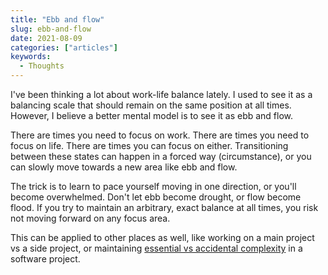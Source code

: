 ```yaml
---
title: "Ebb and flow"
slug: ebb-and-flow
date: 2021-08-09
categories: ["articles"]
keywords:
  - Thoughts
---
```


I've been thinking a lot about work-life balance lately. I used to see it as a balancing scale that should remain on the same position at all times. However, I believe a better mental model is to see it as ebb and flow.

<!--more-->

There are times you need to focus on work. There are times you need to focus on life. There are times you can focus on either. Transitioning between these states can happen in a forced way (circumstance), or you can slowly move towards a new area like ebb and flow.

The trick is to learn to pace yourself moving in one direction, or you'll become overwhelmed. Don't let ebb become drought, or flow become flood. If you try to maintain an arbitrary, exact balance at all times, you risk not moving forward on any focus area.

This can be applied to other places as well, like working on a main project vs a side project, or maintaining [essential vs accidental complexity](https://www.simplethread.com/why-does-it-take-so-long-to-build-software/) in a software project.

